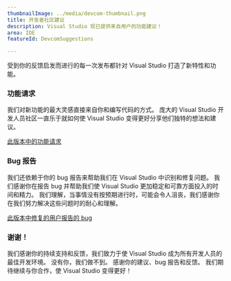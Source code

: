 ```yaml
---
thumbnailImage: ../media/devcom-thumbnail.png
title: 开发者社区建议
description: Visual Studio 现已提供来自用户的功能建议！
area: IDE
featureId: DevcomSuggestions

---
```



受到你的反馈启发而进行的每一次发布都针对 Visual Studio 打造了新特性和功能。

### 功能请求
我们对新功能的最大灵感直接来自你和编写代码的方式。 庞大的 Visual Studio 开发人员社区一直乐于就如何使 Visual Studio 变得更好分享他们独特的想法和建议。

[此版本中的功能请求](https://developercommunity.visualstudio.com/VisualStudio?q=%5BFixed+in%3A+Visual+Studio+2022+version+17.12%5D&ftype=idea&fTime=allTime)

### Bug 报告
我们还依赖于你的 bug 报告来帮助我们在 Visual Studio 中识别和修复问题。 我们感谢你在报告 bug 并帮助我们使 Visual Studio 更加稳定和可靠方面投入的时间和精力。 我们理解，当事情没有按预期进行时，可能会令人沮丧，我们感谢你在我们努力解决这些问题时的耐心和理解。

[此版本中修复的用户报告的 bug](https://developercommunity.visualstudio.com/VisualStudio?q=%5BFixed+in%3A+Visual+Studio+2022+version+17.12%5D&ftype=problem&fTime=allTime)

### 谢谢！
我们感谢你的持续支持和反馈，我们致力于使 Visual Studio 成为所有开发人员的最佳开发环境。 没有你，我们做不到。 感谢你的建议、bug 报告和反馈。 我们期待继续与你合作，使 Visual Studio 变得更好！
